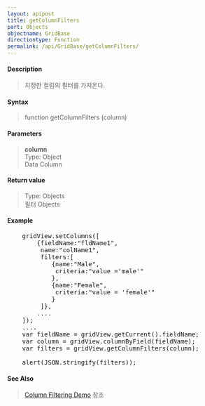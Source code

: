 ```yaml
---
layout: apipost
title: getColumnFilters
part: Objects
objectname: GridBase
directiontype: Function
permalink: /api/GridBase/getColumnFilters/
---
```



#### Description

> 지정한 컬럼의 필터를 가져온다.  

#### Syntax

> function getColumnFilters (column)  

#### Parameters

> **column**  
> Type: Object  
> Data Column  


#### Return value

> Type: Objects  
> 필터 Objects  


#### Example

<pre class="prettyprint">
    gridView.setColumns([
    	{fieldName:"fldName1", 
    	 name:"colName1",
    	 filters:[
    	 	{name:"Male",
    	 	 criteria:"value ='male'"
    	 	},
    	 	{name:"Female",
    	 	 criteria:"value = 'female'"
    	 	}
    	 ]},
    	....
    ]);
    ....
    var fieldName = gridView.getCurrent().fieldName;
    var column = gridView.columnByField(fieldName);
    var filters = gridView.getColumnFilters(column);
	
    alert(JSON.stringify(filters));				
</pre>

#### See Also
> [Column Filtering Demo](http://demo.realgrid.com/Demo/ColumnFiltering) 참조